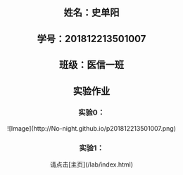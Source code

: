 ## <center>姓名：史单阳</center>
  
## <center>学号：201812213501007</center>
  
## <center>班级：医信一班</center>
  
  
## <center>实验作业</center>

### <center>实验0：</center>
   
<div align=center>
   ![Image](http://No-night.github.io/p201812213501007.png)
 
### <center>实验1：</center>

<div align=center>
   请点击[主页](/lab/index.html)

